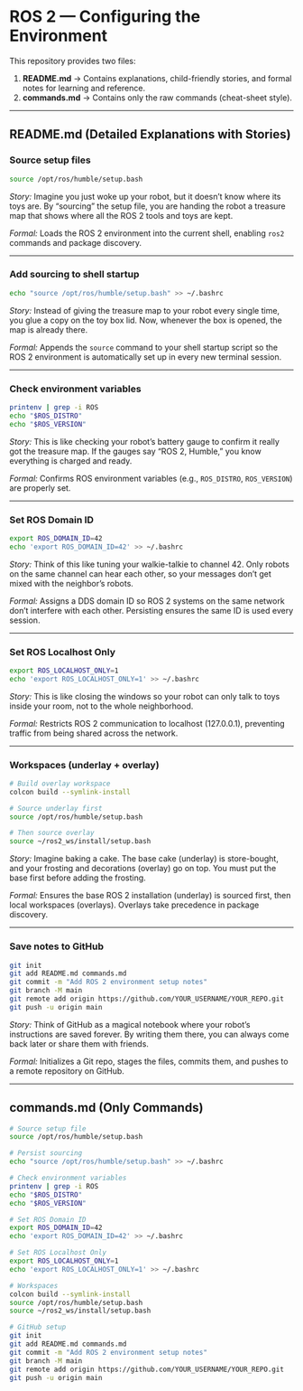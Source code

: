 # ROS 2 — Configuring the Environment

This repository provides two files:

1. **README.md** → Contains explanations, child-friendly stories, and formal notes for learning and reference.
2. **commands.md** → Contains only the raw commands (cheat-sheet style).

---

## README.md (Detailed Explanations with Stories)

### Source setup files

```bash
source /opt/ros/humble/setup.bash
```

*Story:* Imagine you just woke up your robot, but it doesn’t know where its toys are. By “sourcing” the setup file, you are handing the robot a treasure map that shows where all the ROS 2 tools and toys are kept.

*Formal:* Loads the ROS 2 environment into the current shell, enabling `ros2` commands and package discovery.

---

### Add sourcing to shell startup

```bash
echo "source /opt/ros/humble/setup.bash" >> ~/.bashrc
```

*Story:* Instead of giving the treasure map to your robot every single time, you glue a copy on the toy box lid. Now, whenever the box is opened, the map is already there.

*Formal:* Appends the `source` command to your shell startup script so the ROS 2 environment is automatically set up in every new terminal session.

---

### Check environment variables

```bash
printenv | grep -i ROS
echo "$ROS_DISTRO"
echo "$ROS_VERSION"
```

*Story:* This is like checking your robot’s battery gauge to confirm it really got the treasure map. If the gauges say “ROS 2, Humble,” you know everything is charged and ready.

*Formal:* Confirms ROS environment variables (e.g., `ROS_DISTRO`, `ROS_VERSION`) are properly set.

---

### Set ROS Domain ID

```bash
export ROS_DOMAIN_ID=42
echo 'export ROS_DOMAIN_ID=42' >> ~/.bashrc
```

*Story:* Think of this like tuning your walkie-talkie to channel 42. Only robots on the same channel can hear each other, so your messages don’t get mixed with the neighbor’s robots.

*Formal:* Assigns a DDS domain ID so ROS 2 systems on the same network don’t interfere with each other. Persisting ensures the same ID is used every session.

---

### Set ROS Localhost Only

```bash
export ROS_LOCALHOST_ONLY=1
echo 'export ROS_LOCALHOST_ONLY=1' >> ~/.bashrc
```

*Story:* This is like closing the windows so your robot can only talk to toys inside your room, not to the whole neighborhood.

*Formal:* Restricts ROS 2 communication to localhost (127.0.0.1), preventing traffic from being shared across the network.

---

### Workspaces (underlay + overlay)

```bash
# Build overlay workspace
colcon build --symlink-install

# Source underlay first
source /opt/ros/humble/setup.bash

# Then source overlay
source ~/ros2_ws/install/setup.bash
```

*Story:* Imagine baking a cake. The base cake (underlay) is store-bought, and your frosting and decorations (overlay) go on top. You must put the base first before adding the frosting.

*Formal:* Ensures the base ROS 2 installation (underlay) is sourced first, then local workspaces (overlays). Overlays take precedence in package discovery.

---

### Save notes to GitHub

```bash
git init
git add README.md commands.md
git commit -m "Add ROS 2 environment setup notes"
git branch -M main
git remote add origin https://github.com/YOUR_USERNAME/YOUR_REPO.git
git push -u origin main
```

*Story:* Think of GitHub as a magical notebook where your robot’s instructions are saved forever. By writing them there, you can always come back later or share them with friends.

*Formal:* Initializes a Git repo, stages the files, commits them, and pushes to a remote repository on GitHub.

---

## commands.md (Only Commands)

```bash
# Source setup file
source /opt/ros/humble/setup.bash

# Persist sourcing
echo "source /opt/ros/humble/setup.bash" >> ~/.bashrc

# Check environment variables
printenv | grep -i ROS
echo "$ROS_DISTRO"
echo "$ROS_VERSION"

# Set ROS Domain ID
export ROS_DOMAIN_ID=42
echo 'export ROS_DOMAIN_ID=42' >> ~/.bashrc

# Set ROS Localhost Only
export ROS_LOCALHOST_ONLY=1
echo 'export ROS_LOCALHOST_ONLY=1' >> ~/.bashrc

# Workspaces
colcon build --symlink-install
source /opt/ros/humble/setup.bash
source ~/ros2_ws/install/setup.bash

# GitHub setup
git init
git add README.md commands.md
git commit -m "Add ROS 2 environment setup notes"
git branch -M main
git remote add origin https://github.com/YOUR_USERNAME/YOUR_REPO.git
git push -u origin main
```
